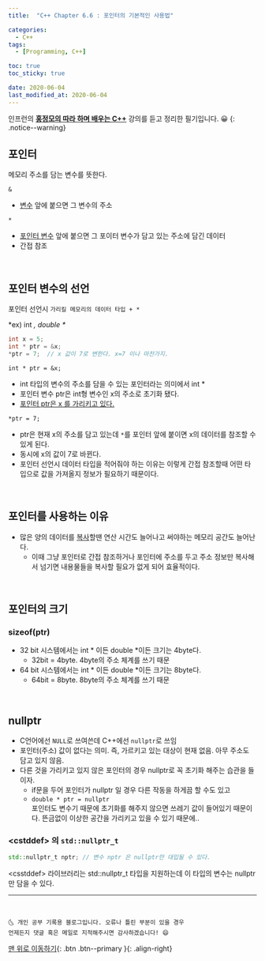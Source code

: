 ```yaml
---
title:  "C++ Chapter 6.6 : 포인터의 기본적인 사용법" 

categories:
  - C++
tags:
  - [Programming, C++]

toc: true
toc_sticky: true

date: 2020-06-04
last_modified_at: 2020-06-04
---
```

인프런의 **<u>홍정모의 따라 하며 배우는 C++</u>** 강의를 듣고 정리한 필기입니다. 😀
{: .notice--warning}


## 포인터
메모리 주소를 담는 변수를 뜻한다.

`&`
- <u>변수</u> 앞에 붙으면 그 변수의 주소 

`*` 
- <u>포인터 변수</u> 앞에 붙으면 그 포이터 변수가 담고 있는 주소에 담긴 데이터
- 간접 참조 

<br>

## 포인터 변수의 선언
포인터 선언시 `가리킬 메모리의 데이터 타입 + *`

*ex) int *, double \**

```cpp
int x = 5;
int * ptr = &x;  
*ptr = 7;  // x 값이 7로 변한다. x=7 이나 마찬가지.
```
`int * ptr = &x;`
- int 타입의 변수의 주소를 담을 수 있는 포인터라는 의미에서 int *
- 포인터 변수 ptr은 int형 변수인 x의 주소로 초기화 됐다.
- <u>포인터 ptr은 x 를 가리키고 있다.</u>

`*ptr = 7;`
- ptr은 현재 x의 주소를 담고 있는데 `*`를 포인터 앞에 붙이면 x의 데이터를 참조할 수 있게 된다.
- 동시에 x의 값이 7로 바뀐다. 
- 포인터 선언시 데이터 타입을 적어줘야 하는 이유는 이렇게 간접 참조할때 어떤 타입으로 값을 가져올지 정보가 필요하기 때문이다. 

<br>

## 포인터를 사용하는 이유
- 많은 양의 데이터를 <u>복사</u>할땐 연산 시간도 늘어나고 써야하는 메모리 공간도 늘어난다.
  - 이때 그냥 포인터로 간접 참조하거나 포인터에 주소를 두고 주소 정보만 복사해서 넘기면 내용물들을 복사할 필요가 없게 되어 효율적이다.

<br>

## 포인터의 크기

### sizeof(ptr)

- 32 bit 시스템에서는 int * 이든 double *이든 크기는 4byte다.
  - 32bit = 4byte. 4byte의 주소 체계를 쓰기 때문
- 64 bit 시스템에서는 int * 이든 double *이든  크기는 8byte다.
  - 64bit = 8byte. 8byte의 주소 체계를 쓰기 때문

<br>

## nullptr
- C언어에선 `NULL`로 쓰여쓴데 C++에선 `nullptr`로 쓰임
- 포인터(주소) 값이 없다는 의미. 즉, 가르키고 있는 대상이 현재 없음. 아무 주소도 담고 있지 않음.
- 다른 것을 가리키고 있지 않은 포인터의 경우 nullptr로 꼭 초기화 해주는 습관을 들이자.
  - if문을 두어 포인터가 nullptr 일 경우 다른 작동을 하게끔 할 수도 있고
  - `double * ptr = nullptr`   
  포인터도 변수기 때문에 초기화를 해주지 않으면 쓰레기 값이 들어있기 때문이다. 뜬금없이 이상한 공간을 가리키고 있을 수 있기 때문에..

### \<cstddef> 의 `std::nullptr_t`

```cpp
std::nullptr_t nptr; // 변수 nptr 은 nullptr만 대입될 수 있다.
```

\<csstddef> 라이브러리는 std::nullptr_t 타입을 지원하는데 이 타입의 변수는 nullptr만 담을 수 있다. 


***
<br>

    🌜 개인 공부 기록용 블로그입니다. 오류나 틀린 부분이 있을 경우 
    언제든지 댓글 혹은 메일로 지적해주시면 감사하겠습니다! 😄

[맨 위로 이동하기](#){: .btn .btn--primary }{: .align-right}